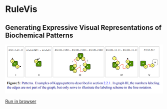 # RuleVis

## Generating Expressive Visual Representations of Biochemical Patterns


![Example](https://github.com/CreativeCodingLab/RuleVis/blob/master/pattern.png)

[Run in browser](https://creativecodinglab.github.io/RuleVis/)

